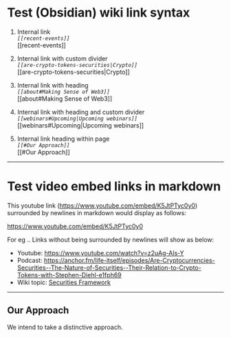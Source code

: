 # Test (Obsidian) wiki link syntax

1. Internal link  
    *`[[recent-events]]`*  
	[[recent-events]]

2. Internal link with custom divider  
	*`[[are-crypto-tokens-securities|Crypto]]`*  
	[[are-crypto-tokens-securities|Crypto]]

3. Internal link with heading  
     *`[[about#Making Sense of Web3]]`*  
	[[about#Making Sense of Web3]]

4. Internal link with heading and custom divider  
	 *`[[webinars#Upcoming|Upcoming webinars]]`*  
	[[webinars#Upcoming|Upcoming webinars]]

5. Internal link heading within page  
     *`[[#Our Approach]]`*  
	[[#Our Approach]]


***

# Test video embed links in markdown

This youtube link (https://www.youtube.com/embed/K5JtPTyc0y0) surrounded by newlines in markdown would display as follows:

https://www.youtube.com/embed/K5JtPTyc0y0

For eg .. Links without being surrounded by newlines will show as below:

* Youtube:  https://www.youtube.com/watch?v=z2uAg-AIs-Y
* Podcast: https://anchor.fm/life-itself/episodes/Are-Cryptocurrencies-Securities--The-Nature-of-Securities--Their-Relation-to-Crypto-Tokens-with-Stephen-Diehl-e1fph69
* Wiki topic:  [Securities Framework](../concepts/security.md)

***

## Our Approach
We intend to take a distinctive approach.